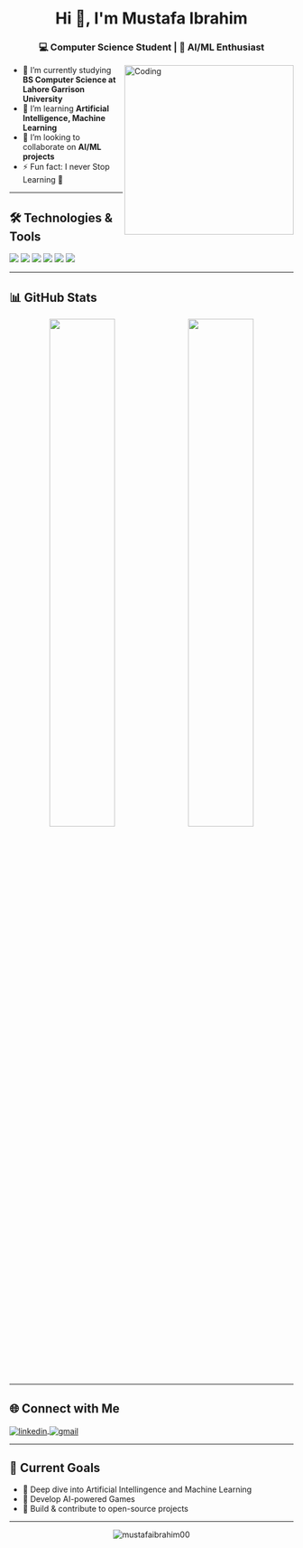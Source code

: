 <h1 align="center">Hi 👋, I'm Mustafa Ibrahim</h1>
<h3 align="center">💻 Computer Science Student | 🧠 AI/ML Enthusiast </h3>

<img align="right" alt="Coding" width="300" src="https://media.giphy.com/media/qgQUggAC3Pfv687qPC/giphy.gif">

- 🔭 I’m currently studying **BS Computer Science at Lahore Garrison University**
- 🌱 I’m learning **Artificial Intelligence, Machine Learning**
- 👯 I’m looking to collaborate on **AI/ML projects**
- ⚡ Fun fact: I never Stop Learning 🚀

---

## 🛠️ Technologies & Tools

<p align="left">
  <img src="https://img.shields.io/badge/C++-00599C?style=for-the-badge&logo=c%2B%2B&logoColor=white"/>
  <img src="https://img.shields.io/badge/Python-3776AB?style=for-the-badge&logo=python&logoColor=white"/>
  <img src="https://img.shields.io/badge/Jupyter-F37626?style=for-the-badge&logo=jupyter&logoColor=white"/>
  <img src="https://img.shields.io/badge/TensorFlow-FF6F00?style=for-the-badge&logo=tensorflow&logoColor=white"/>
  <img src="https://img.shields.io/badge/Keras-D00000?style=for-the-badge&logo=keras&logoColor=white"/>
  <img src="https://img.shields.io/badge/scikit--learn-F7931E?style=for-the-badge&logo=scikit-learn&logoColor=white"/>
</p>


---

## 📊 GitHub Stats

<p align="center">
  <img src="https://github-readme-stats.vercel.app/api?username=mustafaibrahim00&show_icons=true&theme=radical" width="48%"/>
  <img src="https://github-readme-streak-stats.herokuapp.com/?user=mustafaibrahim00&theme=radical" width="48%"/>
</p>

---

## 🌐 Connect with Me

<p align="left">
  <a href="www.linkedin.com/in/mustafaibrahim10" target="blank">
    <img align="center" src="https://img.shields.io/badge/LinkedIn-0A66C2?style=for-the-badge&logo=linkedin&logoColor=white" alt="linkedin" />
  </a>
  <a href="mailto:iammustafaibrahim1012@gmail.com">
    <img align="center" src="https://img.shields.io/badge/Gmail-D14836?style=for-the-badge&logo=gmail&logoColor=white" alt="gmail"/>
  </a>
</p>

---

## 🧠 Current Goals

- 🔹 Deep dive into Artificial Intellingence and Machine Learning
- 🔹 Develop AI-powered Games
- 🔹 Build & contribute to open-source projects

---

<!-- Optional visitor counter -->
<p align="center">
  <img src="https://komarev.com/ghpvc/?username=mustafaibrahim00&label=Profile%20views&color=0e75b6&style=flat" alt="mustafaibrahim00" />
</p>
